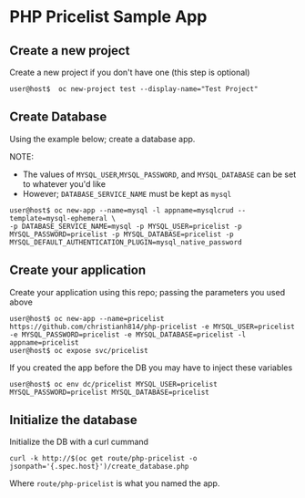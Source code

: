 # PHP Pricelist Sample App

## Create a new project

Create a new project if you don't have one (this step is optional)
```
user@host$  oc new-project test --display-name="Test Project"
```

## Create Database 

Using the example below; create a database app.

NOTE: 
  * The values of `MYSQL_USER`,`MYSQL_PASSWORD`, and `MYSQL_DATABASE` can be set to whatever you'd like
  * However; `DATABASE_SERVICE_NAME` must be kept as `mysql`

```
user@host$ oc new-app --name=mysql -l appname=mysqlcrud --template=mysql-ephemeral \ 
-p DATABASE_SERVICE_NAME=mysql -p MYSQL_USER=pricelist -p MYSQL_PASSWORD=pricelist -p MYSQL_DATABASE=pricelist -p MYSQL_DEFAULT_AUTHENTICATION_PLUGIN=mysql_native_password
```

## Create your application

Create your application using this repo; passing the parameters you used above
```
user@host$ oc new-app --name=pricelist https://github.com/christianh814/php-pricelist -e MYSQL_USER=pricelist -e MYSQL_PASSWORD=pricelist -e MYSQL_DATABASE=pricelist -l appname=pricelist
user@host$ oc expose svc/pricelist
```

If you created the app before the DB you may have to inject these variables
```
user@host$ oc env dc/pricelist MYSQL_USER=pricelist MYSQL_PASSWORD=pricelist MYSQL_DATABASE=pricelist
```
## Initialize the database 

Initialize the DB with a curl cummand

```
curl -k http://$(oc get route/php-pricelist -o jsonpath='{.spec.host}')/create_database.php
```

Where `route/php-pricelist` is what you named the app.
